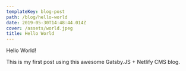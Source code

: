 ```yaml
---
templateKey: blog-post
path: /blog/hello-world
date: 2019-05-30T14:48:44.014Z
cover: /assets/world.jpeg
title: Hello World
---
```

Hello World!

This is my first post using this awesome Gatsby.JS + Netlify CMS blog.
